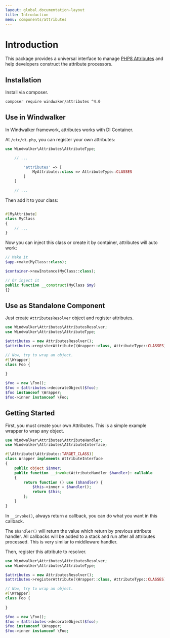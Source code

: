 ```yaml
---
layout: global.documentation-layout
title: Introduction
menu: components/attributes
---
```


# Introduction

This package provides a universal interface to manage [PHP8 Attributes](https://stitcher.io/blog/attributes-in-php-8)
and help developers construct the attribute processors.

## Installation

Install via composer.

```bash
composer require windwaker/attributes ^4.0
```

## Use in Windwalker

In Windwalker framework, attributes works with DI Container.

At `/etc/di.php`, you can register your own attributes:

```php
use Windwalker\Attributes\AttributeType;

    // ...

        'attributes' => [
            MyAttribute::class => AttributeType::CLASSES
        ]
    ]

    // ...
```

Then add it to your class:

```php

#[MyAttribute]
class MyClass
{
    // ...
}
```

Now you can inject this class or create it by container, attributes will auto work:

```php
// Make it
$app->make(MyClass::class);

$container->newInstance(MyClass::class);

// Or inject it
public function __construct(MyClass $my)
{}
```


## Use as Standalone Component

Just create `AttributesResolver` object and register attributes.

```php
use Windwalker\Attributes\AttributesResolver;
use Windwalker\Attributes\AttributeType;

$attributes = new AttributesResolver();
$attributes->registerAttribute(\Wrapper::class, AttributeType::CLASSES);

// Now, try to wrap an object.  
#[\Wrapper] 
class Foo {
    
}

$foo = new \Foo();
$foo = $attributes->decorateObject($foo);
$foo instanceof \Wrapper;
$foo->inner instanceof \Foo;
```

## Getting Started

First, you must create your own Attributes. This is a simple example wrapper to wrap any object.

```php
use Windwalker\Attributes\AttributeHandler;
use Windwalker\Attributes\AttributeInterface;

#[\Attribute(\Attribute::TARGET_CLASS)]
class Wrapper implements AttributeInterface
{
    public object $inner;
    public function __invoke(AttributeHandler $handler): callable
    {
        return function () use ($handler) {
            $this->inner = $handler();
            return $this;
        };
    }
}
```

In `__invoke()`, always return a callback, you can do what you want in this callback.

The `$handler()` will return the value which return by previous attribute handler.
All callbacks will be added to a stack and run after all attributes processed. This is very similar
to middleware handler.

Then, register this attribute to resolver.

```php
use Windwalker\Attributes\AttributesResolver;
use Windwalker\Attributes\AttributeType;

$attributes = new AttributesResolver();
$attributes->registerAttribute(\Wrapper::class, AttributeType::CLASSES);

// Now, try to wrap an object.  
#[\Wrapper] 
class Foo {
    
}

$foo = new \Foo();
$foo = $attributes->decorateObject($foo);
$foo instanceof \Wrapper;
$foo->inner instanceof \Foo;
```
